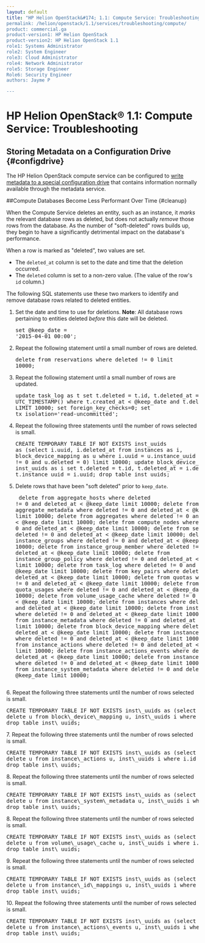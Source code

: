 ```yaml
---
layout: default
title: "HP Helion OpenStack&#174; 1.1: Compute Service: Troubleshooting 
permalink: /helion/openstack/1.1/services/troubleshooting/compute/
product: commercial.ga
product-version1: HP Helion OpenStack
product-version2: HP Helion OpenStack 1.1
role1: Systems Administrator 
role2: System Engineer
role3: Cloud Administrator
role4: Network Administrator
role5: Storage Engineer
Role6: Security Engineer
authors: Jayme P

---
```

<!--UNDER REVISION-->

# HP Helion OpenStack&#174; 1.1: Compute Service: Troubleshooting

## Storing Metadata on a Configuration Drive {#configdrive}
<!--DOCS-950-->
The HP Helion OpenStack compute service can be configured to [write metadata to a special configuration drive](/helion/openstack/1.1/services/compute/overview/configdrive/) that contains information normally available through the metadata service. 

##Compute Databases Become Less Performant Over Time {#cleanup}
<!--DOCS-1183-->
When the Compute Service deletes an entity, such as an instance, it *marks* the relevant database rows as deleted, but does not actually *remove* those rows from the database. As the number of "soft-deleted" rows builds up, they begin to have a significantly detrimental impact on the database's performance.

When a row is marked as "deleted", two values are set.

- The `deleted_at` column is set to the date and time that the deletion occurred. 
- The `deleted` column is set to a non-zero value. (The value of the row's `id` column.)

The following SQL statements use these two markers to identify and remove database rows related to deleted entities.

1. Set the date and time to use for deletions. **Note**: All database rows pertaining to entities deleted *before* this date will be deleted. <pre>set @keep\_date = '2015-04-01 00:00';</pre>

1. Repeat the following statement until a small number of rows are deleted. <pre>delete from reservations where deleted != 0 limit 10000;</pre>

2. Repeat the following statement until a small number of rows are updated.<pre>update task\_log as t set t.deleted = t.id, t.deleted\_at = UTC\_TIMESTAMP() where t.created\_at < @keep\_date and t.deleted = 0 LIMIT 10000;
set foreign\_key\_checks=0;
set tx\_isolation='read-uncommitted';</pre>
4. Repeat the following three statements until the number of rows selected is small.<pre>CREATE TEMPORARY TABLE IF NOT EXISTS inst\_uuids as (select i.uuid, i.deleted\_at from instances as i, block\_device\_mapping as u where i.uuid = u.instance\_uuid and i.deleted != 0 and u.deleted = 0) limit 10000;
update block\_device\_mapping as t, inst\_uuids as i set t.deleted = t.id, t.deleted\_at = i.deleted\_at where t.instance\_uuid = i.uuid;
drop table inst\_uuids;</pre>
5. Delete rows that have been "soft deleted" prior to `keep_date`.<pre>
delete from aggregate\_hosts where deleted != 0 and deleted\_at < @keep\_date limit 10000;
delete from aggregate\_metadata where deleted != 0 and deleted\_at < @keep\_date limit 10000;
delete from aggregates where deleted != 0 and deleted\_at < @keep\_date limit 10000;
delete from compute\_nodes  where deleted != 0 and deleted\_at < @keep\_date limit 10000;
delete from services where deleted != 0 and deleted\_at < @keep\_date limit 10000;
delete from instance\_groups where deleted != 0 and deleted\_at < @keep\_date limit 10000;
delete from instance\_group\_member where deleted != 0 and deleted\_at < @keep\_date limit 10000;
delete from instance\_group\_policy where deleted != 0 and deleted\_at < @keep\_date limit 10000;
delete from task\_log where deleted != 0 and deleted\_at < @keep\_date limit 10000;
delete from key\_pairs where deleted != 0 and deleted\_at < @keep\_date limit 10000;
delete from quotas where deleted != 0 and deleted\_at < @keep\_date limit 10000;
delete from quota\_usages where deleted != 0 and deleted\_at < @keep\_date limit 10000;
delete from volume\_usage\_cache where deleted != 0 and deleted\_at < @keep\_date limit 10000;
delete from instances where deleted != 0 and deleted\_at < @keep\_date limit 10000;
delete from instance\_faults where deleted != 0 and deleted\_at < @keep\_date limit 10000;
delete from instance\_metadata where deleted != 0 and deleted\_at < @keep\_date limit 10000;
delete from block\_device\_mapping where deleted != 0 and deleted\_at < @keep\_date limit 10000;
delete from instance\_id\_mappings where deleted != 0 and deleted\_at < @keep\_date limit 10000;
delete from instance\_actions where deleted != 0 and deleted\_at < @keep\_date limit 10000;
delete from instance\_actions\_events where deleted != 0 and deleted\_at < @keep\_date limit 10000;
delete from instance\_info\_caches where deleted != 0 and deleted\_at < @keep\_date limit 10000;
delete from instance\_system\_metadata where deleted != 0 and deleted\_at < @keep\_date limit 10000;
</pre>
6. Repeat the following three statements until the number of rows selected is small.<pre>CREATE TEMPORARY TABLE IF NOT EXISTS inst\_uuids as (select u.id from block\_device\_mapping as u where u.instance\_uuid not in (select uuid from instances where uuid = u.instance\_uuid)) limit 10000;
delete u from block\_device\_mapping u, inst\_uuids i where i.id = u.id;
drop table inst\_uuids;</pre>
7. Repeat the following three statements until the number of rows selected is small.<pre>
CREATE TEMPORARY TABLE IF NOT EXISTS inst\_uuids as (select u.id from instance\_actions as u where u.instance\_uuid not in (select uuid from instances where uuid = u.instance\_uuid)) limit 10000;
delete u from instance\_actions u, inst\_uuids i where i.id = u.id;
drop table inst\_uuids;</pre>
8. Repeat the following three statements until the number of rows selected is small.<pre>
CREATE TEMPORARY TABLE IF NOT EXISTS inst\_uuids as (select u.id from instance\_system\_metadata as u where u.instance\_uuid not in (select uuid from instances where uuid = u.instance\_uuid)) limit 10000;
delete u from instance\_system\_metadata u, inst\_uuids i where i.id = u.id;
drop table inst\_uuids;</pre>
8. Repeat the following three statements until the number of rows selected is small.<pre>
CREATE TEMPORARY TABLE IF NOT EXISTS inst\_uuids as (select u.id from volume\_usage\_cache as u where u.instance\_uuid not in (select uuid from instances where uuid = u.instance\_uuid)) limit 10000;
delete u from volume\_usage\_cache u, inst\_uuids i where i.id = u.id;
drop table inst\_uuids;</pre>
9. Repeat the following three statements until the number of rows selected is small. <pre>
CREATE TEMPORARY TABLE IF NOT EXISTS inst\_uuids as (select u.id from instance\_id\_mappings as u where u.uuid not in (select uuid from instances where uuid = u.uuid)) limit 10000;
delete u from instance\_id\_mappings u, inst\_uuids i where i.id = u.id;
drop table inst\_uuids;</pre>
10. Repeat the following three statements until the number of rows selected is small. <pre>CREATE TEMPORARY TABLE IF NOT EXISTS inst\_uuids as (select u.id from instance\_actions\_events as u where u.action\_id not in (select id from instance\_actions where id = u.action\_id)) limit 10000;
delete u from instance\_actions\_events u, inst\_uuids i where i.id = u.id;
drop table inst\_uuids;
</pre>

